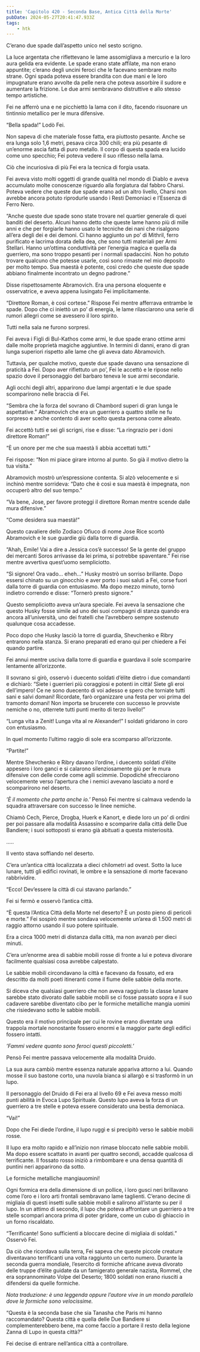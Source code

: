 ```yaml
---
title: 'Capitolo 420 - Seconda Base, Antica Città della Morte'
pubDate: 2024-05-27T20:41:47.933Z
tags:
    - htk
---
```


C’erano due spade dall’aspetto unico nel sesto scrigno.

La luce argentata che riflettevano le lame assomigliava a mercurio e la loro aura gelida era evidente. Le spade erano state affilate, ma non erano appuntite; c’erano degli uncini feroci che le facevano sembrare molto strane. Ogni spada poteva essere brandita con due mani e le loro impugnature erano avvolte da pelle nera che poteva assorbire il sudore e aumentare la frizione. Le due armi sembravano distruttive e allo stesso tempo artistiche.

Fei ne afferrò una e ne picchiettò la lama con il dito, facendo risuonare un tintinnio metallico per le mura difensive.

“Bella spada!” Lodò Fei.

Non sapeva di che materiale fosse fatta, era piuttosto pesante. Anche se era lunga solo 1,6 metri, pesava circa 300 chili; era più pesante di un’enorme ascia fatta di puro metallo. Il corpo di questa spada era lucido come uno specchio; Fei poteva vedere il suo riflesso nella lama.

Ciò che incuriosiva di più Fei era la tecnica di forgia usata.

Fei aveva visto molti oggetti di grande qualità nel mondo di Diablo e aveva accumulato molte conoscenze riguardo alla forgiatura dal fabbro Charsi. Poteva vedere che queste due spade erano ad un altro livello, Charsi non avrebbe ancora potuto riprodurle usando i Resti Demoniaci e l’Essenza di Ferro Nero.

“Anche queste due spade sono state trovare nel quartier generale di quei banditi del deserto. Alcuni hanno detto che queste lame hanno più di mille anni e che per forgiarle hanno usato le tecniche dei nani che risalgono all’era degli dei e dei demoni. Ci hanno aggiunto un po’ di Mithril, ferro purificato e lacrima dorata della dea, che sono tutti materiali per Armi Stellari. Hanno un’ottima conduttività per l’energia magica e quella da guerriero, ma sono troppo pesanti per i normali spadaccini. Non ho potuto trovare qualcuno che potesse usarle, così sono rimaste nel mio deposito per molto tempo. Sua maestà è potente, così credo che queste due spade abbiano finalmente incontrato un degno padrone.”

Disse rispettosamente Abramovich. Era una persona eloquente e osservatrice, e aveva appena lusingato Fei implicitamente.

“Direttore Roman, è così cortese.” Rispose Fei mentre afferrava entrambe le spade. Dopo che ci iniettò un po’ di energia, le lame rilasciarono una serie di rumori allegri come se avessero il loro spirito.

Tutti nella sala ne furono sorpresi.

Fei aveva i Figli di Bul-Kathos come armi, le due spade erano ottime armi dalle molte proprietà magiche aggiuntive. In termini di danni, erano di gran lunga superiori rispetto alle lame che gli aveva dato Abramovich.

Tuttavia, per qualche motivo, queste due spade davano una sensazione di praticità a Fei. Dopo aver riflettuto un po’, Fei le accettò e le ripose nello spazio dove il personaggio del barbaro teneva le sue armi secondarie.

Agli occhi degli altri, apparirono due lampi argentati e le due spade scomparirono nelle braccia di Fei.

“Sembra che la forza del sovrano di Chambord superi di gran lunga le aspettative.” Abramovich che era un guerriero a quattro stelle ne fu sorpreso e anche contento di aver scelto questa persona come alleato.

Fei accettò tutti e sei gli scrigni, rise e disse: “La ringrazio per i doni direttore Roman!”

“È un onore per me che sua maestà li abbia accettati tutti.”

Fei rispose: “Non mi piace girare intorno al punto. So già il motivo dietro la tua visita.”

Abramovich mostrò un’espressione contenta. Si alzò velocemente e si inchinò mentre sorrideva: “Dato che è così e sua maestà è impegnata, non occuperò altro del suo tempo.”

“Va bene, Jose, per favore proteggi il direttore Roman mentre scende dalle mura difensive.”

“Come desidera sua maestà!”

Questo cavaliere dello Zodiaco Ofiuco di nome Jose Rice scortò Abramovich e le sue guardie giù dalla torre di guardia.

“Ahah, Emile! Vai a dire a Jessica cos’è successo! Se la gente del gruppo dei mercanti Soros arrivasse da lei prima, si potrebbe spaventare.” Fei rise mentre avvertiva quest’uomo sempliciotto.

“Sì signore! Ora vado… eheh…” Husky mostrò un sorriso brillante. Dopo essersi chinato su un ginocchio e aver porto i suoi saluti a Fei, corse fuori dalla torre di guardia con entusiasmo. Ma dopo mezzo minuto, tornò indietro correndo e disse: “Tornerò presto signore.”

Questo sempliciotto aveva un’aura speciale. Fei aveva la sensazione che questo Husky fosse simile ad uno dei suoi compagni di stanza quando era ancora all’università, uno dei fratelli che l’avrebbero sempre sostenuto qualunque cosa accadesse.

Poco dopo che Husky lasciò la torre di guardia, Shevchenko e Ribry entrarono nella stanza. Si erano preparati ed erano qui per chiedere a Fei quando partire.

Fei annuì mentre usciva dalla torre di guardia e guardava il sole scomparire lentamente all’orizzonte.

Il sovrano si girò, osservò i duecento soldati d’élite dietro i due comandanti e dichiarò: “Siete i guerrieri più coraggiosi e potenti in città! Siete gli eroi dell’impero! Ce ne sono duecento di voi adesso e spero che torniate tutti sani e salvi domani! Ricordate, farò organizzare una festa per voi prima del tramonto domani! Non importa se brucerete con successo le provviste nemiche o no, otterrete tutti punti merito di terzo livello!”

“Lunga vita a Zenit! Lunga vita al re Alexander!” I soldati gridarono in coro con entusiasmo.

In quel momento l’ultimo raggio di sole era scomparso all’orizzonte.

“Partite!”

Mentre Shevchenko e Ribry davano l’ordine, i duecento soldati d’élite appesero i loro ganci e si calarono silenziosamente giù per le mura difensive con delle corde come agili scimmie. Dopodiché sfrecciarono velocemente verso l’apertura che i nemici avevano lasciato a nord e scomparirono nel deserto.

<em>’È il momento che parta anche io.’</em> Pensò Fei mentre si calmava vedendo la squadra attraversare con successo le linee nemiche.

Chiamò Cech, Pierce, Drogba, Huerk e Kanort, e diede loro un po’ di ordini per poi passare alla modalità Assassino e scomparire dalla città delle Due Bandiere; i suoi sottoposti si erano già abituati a questa misteriosità.

…..

Il vento stava soffiando nel deserto.

C’era un’antica città localizzata a dieci chilometri ad ovest. Sotto la luce lunare, tutti gli edifici rovinati, le ombre e la sensazione di morte facevano rabbrividire.

“Ecco! Dev’essere la città di cui stavano parlando.”

Fei si fermò e osservò l’antica città.

“È questa l’Antica Città della Morte nel deserto? È un posto pieno di pericoli e morte.” Fei sospirò mentre sondava velocemente un’area di 1.500 metri di raggio attorno usando il suo potere spirituale.

Era a circa 1000 metri di distanza dalla città, ma non avanzò per dieci minuti.

C’era un’enorme area di sabbie mobili rosse di fronte a lui e poteva divorare facilmente qualsiasi cosa avrebbe calpestato.

Le sabbie mobili circondavano la città e facevano da fossato, ed era descritto da molti poeti itineranti come il fiume delle sabbie della morte.

Si diceva che qualsiasi guerriero che non aveva raggiunto la classe lunare sarebbe stato divorato dalle sabbie mobili se ci fosse passato sopra e il suo cadavere sarebbe diventato cibo per le formiche metalliche mangia uomini che risiedevano sotto le sabbie mobili.

Questo era il motivo principale per cui le rovine erano diventate una trappola mortale nonostante fossero enormi e la maggior parte degli edifici fossero intatti.

<em>’Fammi vedere quanto sono feroci questi piccoletti.’</em>

Pensò Fei mentre passava velocemente alla modalità Druido.

La sua aura cambiò mentre essenza naturale appariva attorno a lui. Quando mosse il suo bastone corto, una nuvola bianca si allargò e si trasformò in un lupo.

Il personaggio del Druido di Fei era al livello 69 e Fei aveva messo molti punti abilità in Evoca Lupo Spirituale. Questo lupo aveva la forza di un guerriero a tre stelle e poteva essere considerato una bestia demoniaca.

“Vai!”

Dopo che Fei diede l’ordine, il lupo ruggì e si precipitò verso le sabbie mobili rosse.

Il lupo era molto rapido e all’inizio non rimase bloccato nelle sabbie mobili. Ma dopo essere scattato in avanti per quattro secondi, accadde qualcosa di terrificante. Il fossato rosso iniziò a rimbombare e una densa quantità di puntini neri apparirono da sotto.

Le formiche metalliche mangiauomini!

Ogni formica era della dimensione di un pollice, i loro gusci neri brillavano come l’oro e i loro arti frontali sembravano lame taglienti. C’erano decine di migliaia di questi insetti sulle sabbie mobili e salirono all’istante su per il lupo. In un attimo di secondo, il lupo che poteva affrontare un guerriero a tre stelle scomparì ancora prima di poter gridare, come un cubo di ghiaccio in un forno riscaldato.

“Terrificante! Sono sufficienti a bloccare decine di migliaia di soldati.” Osservò Fei.

Da ciò che ricordava sulla terra, Fei sapeva che queste piccole creature diventavano terrificanti una volta raggiunto un certo numero. Durante la seconda guerra mondiale, l’esercito di formiche africane aveva divorato delle truppe d’élite guidate da un famigerato generale nazista, Rommel, che era soprannominato Volpe del Deserto; 1800 soldati non erano riusciti a difendersi da quelle formiche.

<em>Nota traduzione: è una leggenda oppure l’autore vive in un mondo parallelo dove le formiche sono velocissime.</em>

“Questa è la seconda base che sia Tanasha che Paris mi hanno raccomandato? Questa città e quella delle Due Bandiere si complementerebbero bene, ma come faccio a portare il resto della legione Zanna di Lupo in questa città?”

Fei decise di entrare nell’antica città a controllare.
